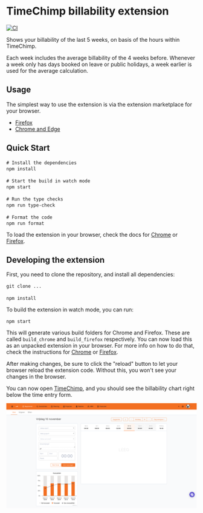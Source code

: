 # TimeChimp billability extension

[![CI](https://github.com/infi-nl/timechimp-billability-chart/actions/workflows/ci.yml/badge.svg?branch=main)](https://github.com/infi-nl/timechimp-billability-chart/actions/workflows/ci.yml)

Shows your billability of the last 5 weeks, on basis of the hours within TimeChimp.

Each week includes the average billability of the 4 weeks before. Whenever a week only has days booked on leave or public holidays, a week earlier is used for the average calculation.

## Usage

The simplest way to use the extension is via the extension marketplace for your browser.

- [Firefox](https://addons.mozilla.org/en-US/firefox/addon/timechimp-billability-chart)
- [Chrome and Edge](https://chrome.google.com/webstore/detail/timechimp-billability-cha/eleodjmnfjlgiidglnlfclhffhgkgpdp)

## Quick Start

```shell
# Install the dependencies
npm install

# Start the build in watch mode
npm start

# Run the type checks
npm run type-check

# Format the code
npm run format
```

To load the extension in your browser, check the docs for [Chrome](https://developer.chrome.com/docs/extensions/mv3/getstarted/development-basics/#load-unpacked) or [Firefox](https://developer.mozilla.org/en-US/docs/Mozilla/Add-ons/WebExtensions/Your_first_WebExtension#installing).

## Developing the extension

First, you need to clone the repository, and install all dependencies:

```shell
git clone ...

npm install
```

To build the extension in watch mode, you can run:

```shell
npm start
```

This will generate various build folders for Chrome and Firefox.
These are called `build_chrome` and `build_firefox` respectively.
You can now load this as an unpacked extension in your browser.
For more info on how to do that, check the instructions for [Chrome](https://developer.chrome.com/docs/extensions/mv3/getstarted/development-basics/#load-unpacked) or [Firefox](https://developer.mozilla.org/en-US/docs/Mozilla/Add-ons/WebExtensions/Your_first_WebExtension#installing).

After making changes, be sure to click the "reload" button to let your browser reload the extension code.
Without this, you won't see your changes in the browser.

You can now open [TimeChimp](https://app.timechimp.com/#/registration/time/day),
and you should see the billability chart right below the time entry form.

![Screenshot of the TimeChimp page with the billability chart](screenshot.png)
